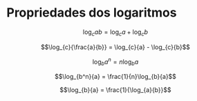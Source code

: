 # Propriedades dos logaritmos

$$\log_{c}{ab} = \log_{c}{a} + \log_{c}{b}$$

$$\log_{c}{\frac{a}{b}} = \log_{c}{a} - \log_{c}{b}$$

$$\log_{b}{a^n} = n \log_{b}{a}$$

$$\log_{b^n}{a} = \frac{1}{n}\log_{b}{a}$$

$$\log_{b}{a} = \frac{1}{\log_{a}{b}}$$